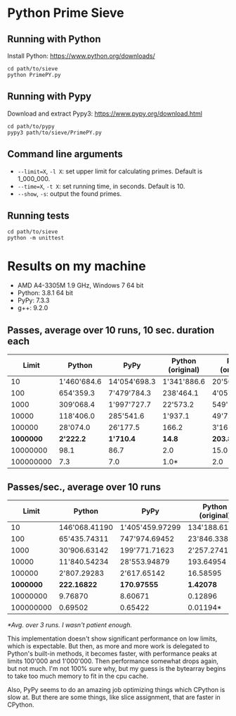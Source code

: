 # Python Prime Sieve

## Running with Python

Install Python: https://www.python.org/downloads/


```
cd path/to/sieve
python PrimePY.py
```

## Running with Pypy

Download and extract Pypy3: https://www.pypy.org/download.html


```
cd path/to/pypy
pypy3 path/to/sieve/PrimePY.py
```

## Command line arguments

 - `--limit=X`, `-l X`: set upper limit for calculating primes. Default is 1_000_000.
 - `--time=X`, `-t X`: set running time, in seconds. Default is 10.
 - `--show`, `-s`: output the found primes.

## Running tests

```
cd path/to/sieve
python -m unittest
```

# Results on my machine

 - AMD A4-3305M 1.9 GHz, Windows 7 64 bit
 - Python: 3.8.1 64 bit
 - PyPy: 7.3.3
 - g++: 9.2.0

Passes, average over 10 runs, 10 sec. duration each
-
|Limit      |Python     |PyPy        |Python (original)|PyPy (original)|C#         |C++
|-----------|-----------|------------|-----------------|---------------|-----------|-----------
|10         |1'460'684.6|14'054'698.3|      1'341'886.6|   20'563'347.0|9'012'584.3|3'441'332.0
|100        |  654'359.3| 7'479'784.3|        238'464.1|    4'057'462.0|6'913'831.5|1'766'864.4
|1000       |  309'068.4| 1'997'727.7|         22'573.2|      549'117.2|1'728'762.2|1'353'130.4
|10000      |  118'406.0|   285'541.6|          1'937.1|       49'720.8|  171'218.5|  504'840.4
|100000     |   28'074.0|    26'177.5|            166.2|        3'161.2|   15'153.7|   63'118.2
|**1000000**|**2'222.2**| **1'710.4**|         **14.8**|      **203.8**|**1'377.7**|**4'870.8**
|10000000   |       98.1|        86.7|              2.0|           15.0|      107.2|      193.5
|100000000  |        7.3|         7.0|             1.0*|            2.0|        8.0|       14.0

Passes/sec., average over 10 runs
-
|Limit      |Python       |PyPy           |Python (original)|PyPy (original)|C#           |C++
|-----------|-------------|---------------|-----------------|---------------|-------------|-------------
|10         |146'068.41190|1'405'459.97299|    134'188.61218|2'056'315.06029|901'206.88097|344'133.20000
|100        | 65'435.74311|  747'974.69452|     23'846.33893|  405'743.77278|691'343.60515|176'686.44000
|1000       | 30'906.63142|  199'771.71623|      2'257.27410|   54'911.30435|172'866.33205|135'313.04000
|10000      | 11'840.54234|   28'553.94879|        193.64954|    4'972.00489| 17'120.87069| 50'484.04000
|100000     |  2'807.29283|    2'617.65142|         16.58595|      316.07127|  1'515.28333|  6'311.82000
|**1000000**|**222.16822**|  **170.97555**|      **1.42078**|   **20.32647**|**137.71392**|**487.08000**
|10000000   |      9.76870|        8.60671|          0.12896|        1.46159|     10.67402|     19.35000
|100000000  |      0.69502|        0.65422|         0.01194*|        0.11842|      0.72642|      1.40000

_*Avg. over 3 runs. I wasn't patient enough._

This implementation doesn't show significant performance on low limits, which is expectable. But then, as more and more work is delegated to Python's built-in methods, it becomes faster, with performance peaks at limits 100'000 and 1'000'000. Then performance somewhat drops again, but not much. I'm not 100% sure why, but my guess is the bytearray begins to take too much memory to fit in the cpu cache.

Also, PyPy seems to do an amazing job optimizing things which CPython is slow at. But there are some things, like slice assignment, that are faster in CPython.